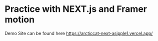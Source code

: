 # Practice with NEXT.js and Framer motion
Demo Site can be found here https://arcticcat-next-asipple1.vercel.app/
